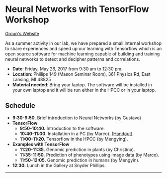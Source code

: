 
# Neural Networks with TensorFlow Workshop

[Group's Website](http://quantgen.github.io/)

As a summer activity in our lab, we have prepared a small internal workshop to share experiences and speed up our learning with Tensorflow which is an open source software for machine learning capable of building and training neural networks to detect and decipher patterns and correlations.

* **Date**: Friday, May 26, 2017 from 9:30 am to 12:30 pm.
* **Location**: Phillips 149 (Mason Seminar Room), 361 Physics Rd, East Lansing, MI 48825
* **Material needed**: Bring your laptop. The software will be installed in your own laptop and it will be run either in the HPCC or in your laptop.

## Schedule

 * **9:30-9:50.** Brief introduction to Neural Networks (by Gustavo)
 * **TensorFlow**
      * **9:50-10:40.** Introduction to the software.
      * **10:40-11:00.** Installation in a PC (by Marco). [(Handout)](https://github.com/QuantGen/LAB-SUMMER-2017-Workshop/Handout_installation.docx)
      * **11:00-11:20.** Tensorflow in the HPCC (by Mengying).
 * **Examples with TensorFlow**
      * **11:20-11:35.** Genomic prediction in plants (by Christina).
      * **11:35-11:50.** Prediction of phenotypes using image data (by Marco).
      * **11:50-12:05.** Genomic prediction in humans (by Mengyin).
 * **12:30.** Lunch in the Gallery at Snyder Phillips.
---
